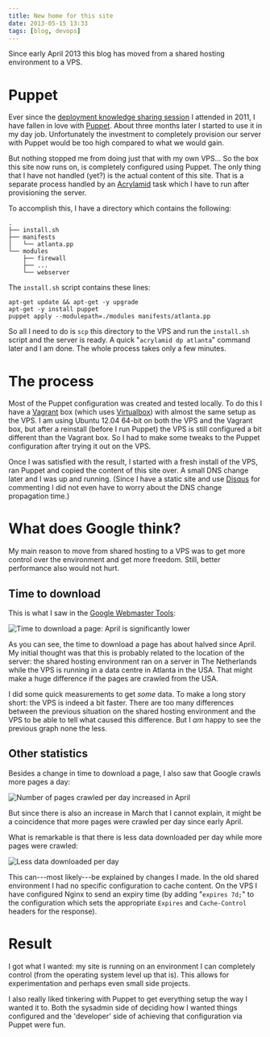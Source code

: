```yaml
---
title: New home for this site
date: 2013-05-15 13:33
tags: [blog, devops]
---
```


Since early April 2013 this blog has moved from a shared hosting environment
to a VPS.

# Puppet

Ever since the
[deployment knowledge sharing session](/weblog/2011/06/20/deployment-knowledge-sharing-session/)
I attended in 2011, I have fallen in love with
[Puppet](http://www.puppetlabs.com/). About three months later I
started to use it in my day job. Unfortunately the investment to
completely provision our server with Puppet would be too high compared
to what we would gain.

But nothing stopped me from doing just that with my own VPS... So the
box this site now runs on, is completely configured using Puppet. The
only thing that I have not handled (yet?) is the actual content of
this site. That is a separate process handled by an
[Acrylamid](http://posativ.org/acrylamid/) task which I have to run
after provisioning the server.

To accomplish this, I have a directory which contains the following:

    .
    ├── install.sh
    ├── manifests
    │   └── atlanta.pp
    └── modules
        ├── firewall
        ├── ...
        └── webserver

The `install.sh` script contains these lines:

    apt-get update && apt-get -y upgrade
    apt-get -y install puppet
    puppet apply --modulepath=./modules manifests/atlanta.pp

So all I need to do is `scp` this directory to the VPS and run the
`install.sh` script and the server is ready. A quick "`acrylamid dp
atlanta`" command later and I am done. The whole process takes only a
few minutes.

# The process

Most of the Puppet configuration was created and tested locally. To do
this I have a [Vagrant](http://www.vagrantup.com/) box (which uses
[Virtualbox](https://www.virtualbox.org/)) with almost the same setup
as the VPS. I am using Ubuntu 12.04 64-bit on both the VPS and the
Vagrant box, but after a reinstall (before I run Puppet) the VPS is
still configured a bit different than the Vagrant box. So I had to
make some tweaks to the Puppet configuration after trying it out on
the VPS.

Once I was satisfied with the result, I started with a fresh install
of the VPS, ran Puppet and copied the content of this site over. A
small DNS change later and I was up and running. (Since I have a
static site and use [Disqus](http://disqus.com/) for commenting I did
not even have to worry about the DNS change propagation time.)

# What does Google think?

My main reason to move from shared hosting to a VPS was to get more
control over the environment and get more freedom. Still, better
performance also would not hurt.

## Time to download

This is what I saw in the
[Google Webmaster Tools](https://www.google.com/webmasters/tools/home):

![Time to download a page: April is significantly lower](/images/gwt-2013-04-time-downloading.png)

As you can see, the time to download a page has about halved since
April. My initial thought was that this is probably related to the
location of the server: the shared hosting environment ran on a server
in The Netherlands while the VPS is running in a data centre in
Atlanta in the USA. That might make a huge difference if the pages are
crawled from the USA.

I did some quick measurements to get *some* data. To make a long story
short: the VPS is indeed a bit faster. There are too many differences
between the previous situation on the shared hosting environment and
the VPS to be able to tell what caused this difference. But I *am*
happy to see the previous graph none the less.

## Other statistics

Besides a change in time to download a page, I also saw that Google
crawls more pages a day:

![Number of pages crawled per day increased in April](/images/gwt-2013-04-pages-crawled.png)

But since there is also an increase in March that I cannot explain, it
might be a coincidence that more pages were crawled per day since
early April.

What is remarkable is that there is less data downloaded per day while
more pages were crawled:

![Less data downloaded per day](/images/gwt-2013-04-kb-downloaded.png)

This can---most likely---be explained by changes I made. In the old
shared environment I had no specific configuration to cache
content. On the VPS I have configured Nginx to send an expiry time (by
adding "`expires 7d;`" to the configuration which sets the appropriate
`Expires` and `Cache-Control` headers for the response).


# Result

I got what I wanted: my site is running on an environment I can
completely control (from the operating system level up that is). This
allows for experimentation and perhaps even small side projects.

I also really liked tinkering with Puppet to get everything setup the
way I wanted it to. Both the sysadmin side of deciding how I wanted
things configured and the 'developer' side of achieving that
configuration via Puppet were fun.
